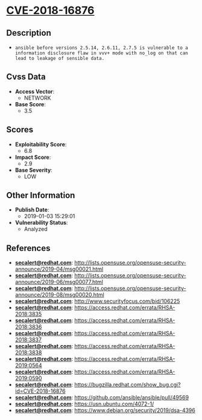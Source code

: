 
# [CVE-2018-16876](http://lists.opensuse.org/opensuse-security-announce/2019-04/msg00021.html)

## Description

- `ansible before versions 2.5.14, 2.6.11, 2.7.5 is vulnerable to a information disclosure flaw in vvv+ mode with no_log on that can lead to leakage of sensible data.`

## Cvss Data

- **Access Vector**:
  - NETWORK
- **Base Score**:
  - 3.5

## Scores

- **Exploitability Score**:
  - 6.8
- **Impact Score**:
  - 2.9
- **Base Severity**:
  - LOW

## Other Information

- **Publish Date**:
  - 2019-01-03 15:29:01
- **Vulnerability Status**:
  - Analyzed

## References

- **secalert@redhat.com**: http://lists.opensuse.org/opensuse-security-announce/2019-04/msg00021.html
- **secalert@redhat.com**: http://lists.opensuse.org/opensuse-security-announce/2019-06/msg00077.html
- **secalert@redhat.com**: http://lists.opensuse.org/opensuse-security-announce/2019-08/msg00020.html
- **secalert@redhat.com**: http://www.securityfocus.com/bid/106225
- **secalert@redhat.com**: https://access.redhat.com/errata/RHSA-2018:3835
- **secalert@redhat.com**: https://access.redhat.com/errata/RHSA-2018:3836
- **secalert@redhat.com**: https://access.redhat.com/errata/RHSA-2018:3837
- **secalert@redhat.com**: https://access.redhat.com/errata/RHSA-2018:3838
- **secalert@redhat.com**: https://access.redhat.com/errata/RHSA-2019:0564
- **secalert@redhat.com**: https://access.redhat.com/errata/RHSA-2019:0590
- **secalert@redhat.com**: https://bugzilla.redhat.com/show_bug.cgi?id=CVE-2018-16876
- **secalert@redhat.com**: https://github.com/ansible/ansible/pull/49569
- **secalert@redhat.com**: https://usn.ubuntu.com/4072-1/
- **secalert@redhat.com**: https://www.debian.org/security/2019/dsa-4396
